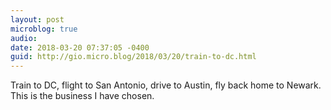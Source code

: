 ```yaml
---
layout: post
microblog: true
audio: 
date: 2018-03-20 07:37:05 -0400
guid: http://gio.micro.blog/2018/03/20/train-to-dc.html
---
```

Train to DC, flight to San Antonio, drive to Austin, fly back home to Newark. This is the business I have chosen.
